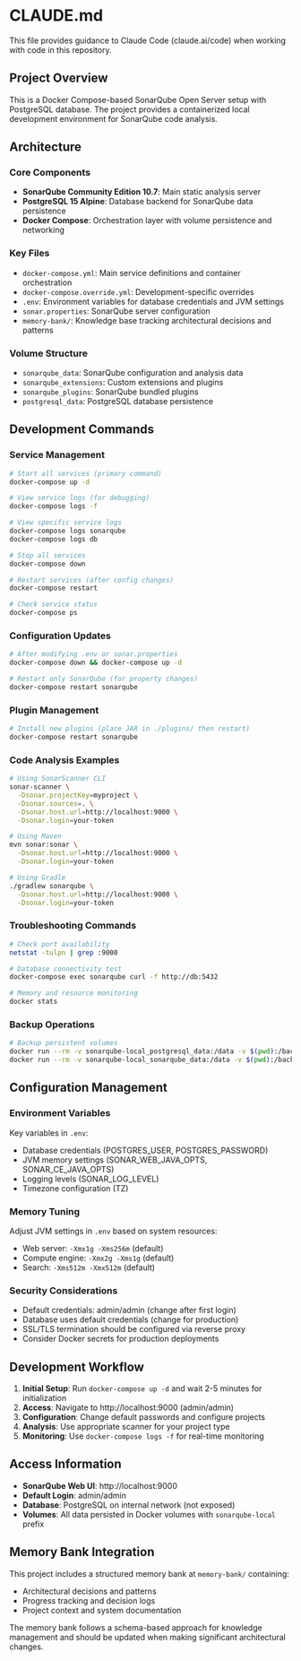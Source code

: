 # CLAUDE.md

This file provides guidance to Claude Code (claude.ai/code) when working with code in this repository.

## Project Overview

This is a Docker Compose-based SonarQube Open Server setup with PostgreSQL database. The project provides a containerized local development environment for SonarQube code analysis.

## Architecture

### Core Components
- **SonarQube Community Edition 10.7**: Main static analysis server
- **PostgreSQL 15 Alpine**: Database backend for SonarQube data persistence
- **Docker Compose**: Orchestration layer with volume persistence and networking

### Key Files
- `docker-compose.yml`: Main service definitions and container orchestration
- `docker-compose.override.yml`: Development-specific overrides
- `.env`: Environment variables for database credentials and JVM settings
- `sonar.properties`: SonarQube server configuration
- `memory-bank/`: Knowledge base tracking architectural decisions and patterns

### Volume Structure
- `sonarqube_data`: SonarQube configuration and analysis data
- `sonarqube_extensions`: Custom extensions and plugins
- `sonarqube_plugins`: SonarQube bundled plugins
- `postgresql_data`: PostgreSQL database persistence

## Development Commands

### Service Management
```bash
# Start all services (primary command)
docker-compose up -d

# View service logs (for debugging)
docker-compose logs -f

# View specific service logs
docker-compose logs sonarqube
docker-compose logs db

# Stop all services
docker-compose down

# Restart services (after config changes)
docker-compose restart

# Check service status
docker-compose ps
```

### Configuration Updates
```bash
# After modifying .env or sonar.properties
docker-compose down && docker-compose up -d

# Restart only SonarQube (for property changes)
docker-compose restart sonarqube
```

### Plugin Management
```bash
# Install new plugins (place JAR in ./plugins/ then restart)
docker-compose restart sonarqube
```

### Code Analysis Examples
```bash
# Using SonarScanner CLI
sonar-scanner \
  -Dsonar.projectKey=myproject \
  -Dsonar.sources=. \
  -Dsonar.host.url=http://localhost:9000 \
  -Dsonar.login=your-token

# Using Maven
mvn sonar:sonar \
  -Dsonar.host.url=http://localhost:9000 \
  -Dsonar.login=your-token

# Using Gradle
./gradlew sonarqube \
  -Dsonar.host.url=http://localhost:9000 \
  -Dsonar.login=your-token
```

### Troubleshooting Commands
```bash
# Check port availability
netstat -tulpn | grep :9000

# Database connectivity test
docker-compose exec sonarqube curl -f http://db:5432

# Memory and resource monitoring
docker stats
```

### Backup Operations
```bash
# Backup persistent volumes
docker run --rm -v sonarqube-local_postgresql_data:/data -v $(pwd):/backup alpine tar czf /backup/postgresql_backup.tar.gz -C /data .
docker run --rm -v sonarqube-local_sonarqube_data:/data -v $(pwd):/backup alpine tar czf /backup/sonarqube_backup.tar.gz -C /data .
```

## Configuration Management

### Environment Variables
Key variables in `.env`:
- Database credentials (POSTGRES_USER, POSTGRES_PASSWORD)
- JVM memory settings (SONAR_WEB_JAVA_OPTS, SONAR_CE_JAVA_OPTS)
- Logging levels (SONAR_LOG_LEVEL)
- Timezone configuration (TZ)

### Memory Tuning
Adjust JVM settings in `.env` based on system resources:
- Web server: `-Xmx1g -Xms256m` (default)
- Compute engine: `-Xmx2g -Xms1g` (default)
- Search: `-Xms512m -Xmx512m` (default)

### Security Considerations
- Default credentials: admin/admin (change after first login)
- Database uses default credentials (change for production)
- SSL/TLS termination should be configured via reverse proxy
- Consider Docker secrets for production deployments

## Development Workflow

1. **Initial Setup**: Run `docker-compose up -d` and wait 2-5 minutes for initialization
2. **Access**: Navigate to http://localhost:9000 (admin/admin)
3. **Configuration**: Change default passwords and configure projects
4. **Analysis**: Use appropriate scanner for your project type
5. **Monitoring**: Use `docker-compose logs -f` for real-time monitoring

## Access Information

- **SonarQube Web UI**: http://localhost:9000
- **Default Login**: admin/admin
- **Database**: PostgreSQL on internal network (not exposed)
- **Volumes**: All data persisted in Docker volumes with `sonarqube-local` prefix

## Memory Bank Integration

This project includes a structured memory bank at `memory-bank/` containing:
- Architectural decisions and patterns
- Progress tracking and decision logs
- Project context and system documentation

The memory bank follows a schema-based approach for knowledge management and should be updated when making significant architectural changes.